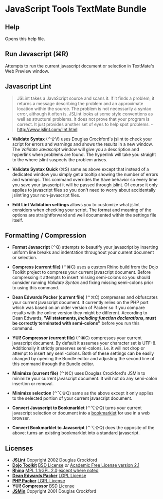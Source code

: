 JavaScript Tools TextMate Bundle
===

Help
---

Opens this help file.

Run Javascript (⌘R)
---

Attempts to run the current javascript document or selection in TextMate's Web Preview window.

Javascript Lint
---

> JSLint takes a JavaScript source and scans it. If it finds a problem, it returns a message describing the problem and an approximate location within the source. The problem is not necessarily a syntax error, although it often is. JSLint looks at some style conventions as well as structural problems. It does not prove that your program is correct. It just provides another set of eyes to help spot problems. - <http://www.jslint.com/lint.html>

* **Validate Syntax** (⌃⇧V) uses Douglas Crockford's jslint to check your script for errors and warnings and shows the results in a new window. The *Validate Javascript* window will give you a description and hyperlink when problems are found. The hyperlink will take you straight to the where jslint suspects the problem arises.

* **Validate Syntax Quick** (⌘S) same as above except that instead of a dedicated window you simply get a tooltip showing the number of errors and warnings. This command overrides the Save behavior so every time you save your javascript it will be passed through jslint. Of course it only applies to javascript files so you don't need to worry about accidentally jslint'ing your non-javascript files.

* **Edit Lint Validation settings** allows you to customize what jslint considers when checking your script. The format and meaning of the options are straightforward and well documented within the settings file itself.

Formatting / Compression
---

* **Format Javascript** (⌃Q) attempts to beautify your javascript by inserting uniform line breaks and indentation throughout your current document or selection.

* **Compress (current file)** (⌃⌘C) uses a custom Rhino build from the Dojo Toolkit project to compress your current javascript document. Before compressing it attempts to insert missing semi-colons so you should consider running *Validate Syntax* and fixing missing semi-colons prior to using this command.

* **Dean Edwards Packer (current file)** (⌃⌘C) compresses and obfuscates your current javascript document. It currently relies on the PHP port which was based on an older version of Packer so if you compare results with the online version they might be different. According to Dean Edwards, **"All statements, *including function declarations*, must be correctly terminated with semi-colons"** before you run this command.

* **YUI! Compressor (current file)** (⌃⌘C) compresses your current javascript document. By default it assumes your character set is UTF-8. Additionally it strictly preserves semi-colons, i.e. it will not drop or attempt to insert any semi-colons. Both of these settings can be easily changed by opening the Bundle editor and adjusting the second line of this command through the Bundle editor.

* **Minimize (current file)** (⌃⌘C) uses Douglas Crockford's JSMin to minimize your current javascript document. It will not do any semi-colon insertion or removal.

* **Minimize selection** (⌃⌥⇧Q) same as the above except it only applies to the selected portion of your current javascript document.

* **Convert Javascript to Bookmarklet** (⌃⌥⇧Q) turns your current javascript selection or document into a [bookmarklet][bkml] for use in a web browser.

* **Convert Bookmarklet to Javascript** (⌃⌥⇧Q) does the opposite of the above; turns an existing bookmarklet into a standard javascript.


Licenses
---

* **[JSLint][lint]** Copyright 2002 Douglas Crockford
* **[Dojo Toolkit][dojo]** [BSD License][dbsd] *or* [Academic Free License version 2.1][dafl]
* **[Rhino][rhino]** [MPL 1.1/GPL 2.0][rmpl] [except where noted][radd]
* **[Dean Edwards Packer][pack]** [LGPL License][lgpl]
* **[PHP Packer][ppack]** [LGPL License][lgpl]
* **[YUI! Compressor][yuic]** [BSD License][ybsd]
* **[JSMin][jsmin]** Copyright 2001 Douglas Crockford

[rhino]:  http://developer.mozilla.org/en/docs/Rhino_documentation
[rmpl]:   http://www.mozilla.org/MPL/
[radd]:   http://developer.mozilla.org/en/docs/Rhino_License
[dojo]:   http://dojotoolkit.org/docs/shrinksafe
[dbsd]:   http://trac.dojotoolkit.org/browser/dojo/trunk/LICENSE#L13
[dafl]:   http://trac.dojotoolkit.org/browser/dojo/trunk/LICENSE#L43
[pack]:   http://dean.edwards.name/packer/
[ppack]:  http://joliclic.free.fr/php/javascript-packer/en/
[lint]:   http://www.jslint.com/
[lgpl]:   http://creativecommons.org/licenses/LGPL/2.1/
[yuic]:   http://developer.yahoo.com/yui/compressor/
[ybsd]:   http://developer.yahoo.com/yui/license.html
[jsmin]:  http://www.crockford.com/javascript/jsmin.html
[bkml]:   http://en.wikipedia.org/wiki/Bookmarklet